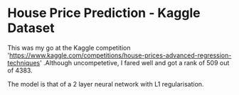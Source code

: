 # House Price Prediction - Kaggle Dataset

This was my go at the Kaggle competition 'https://www.kaggle.com/competitions/house-prices-advanced-regression-techniques' .Although uncompetetive, I fared well and got a rank of 509 out of 4383. 

The model is that of a 2 layer neural network with L1 regularisation.
